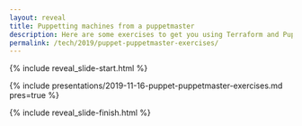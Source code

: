 ```yaml
---
layout: reveal
title: Puppetting machines from a puppetmaster
description: Here are some exercises to get you using Terraform and Puppet together
permalink: /tech/2019/puppet-puppetmaster-exercises/
---
```


{% include reveal_slide-start.html %}

{% include presentations/2019-11-16-puppet-puppetmaster-exercises.md pres=true %}

{% include reveal_slide-finish.html %}
